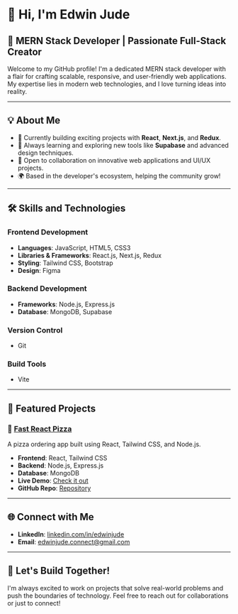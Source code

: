 
# 👋 Hi, I'm Edwin Jude

## 🚀 MERN Stack Developer | Passionate Full-Stack Creator  

Welcome to my GitHub profile! I'm a dedicated MERN stack developer with a flair for crafting scalable, responsive, and user-friendly web applications. My expertise lies in modern web technologies, and I love turning ideas into reality.

---

## 💡 About Me
- 🔭 Currently building exciting projects with **React**, **Next.js**, and **Redux**.
- 🌱 Always learning and exploring new tools like **Supabase** and advanced design techniques.
- 💬 Open to collaboration on innovative web applications and UI/UX projects.
- 🌍 Based in the developer's ecosystem, helping the community grow!

---

## 🛠️ Skills and Technologies
### **Frontend Development**
- **Languages**: JavaScript, HTML5, CSS3
- **Libraries & Frameworks**: React.js, Next.js, Redux
- **Styling**: Tailwind CSS, Bootstrap
- **Design**: Figma  

### **Backend Development**
- **Frameworks**: Node.js, Express.js
- **Database**: MongoDB, Supabase  

### **Version Control**
- Git  

### **Build Tools**
- Vite  

---

## 📂 Featured Projects
### 🌟 **[Fast React Pizza](#)**
A pizza ordering app built using React, Tailwind CSS, and Node.js.  
- **Frontend**: React, Tailwind CSS  
- **Backend**: Node.js, Express.js  
- **Database**: MongoDB  
- **Live Demo**: [Check it out](#)  
- **GitHub Repo**: [Repository](#)  


---

## 🌐 Connect with Me
 
- **LinkedIn**: [linkedin.com/in/edwinjude](github.com/94edwin89)  
- **Email**: [edwinjude.connect@gmail.com](mailto:edwinjude.connect@gmail.com)  

---

## 🚀 Let's Build Together!
I'm always excited to work on projects that solve real-world problems and push the boundaries of technology. Feel free to reach out for collaborations or just to connect!  
